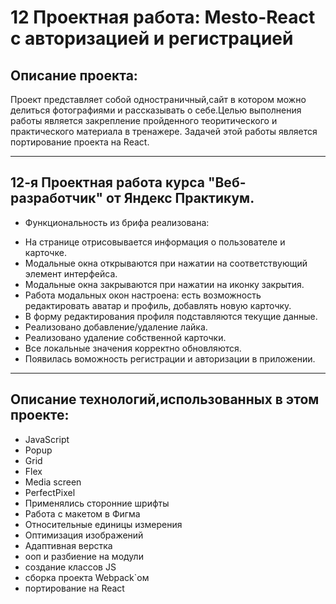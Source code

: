 # 12 Проектная работа: Mesto-React c авторизацией и регистрацией

## Описание проекта:

Проект представляет собой одностраничный,сайт в котором можно делиться фотографиями и рассказывать о себе.Целью выполнения работы является закрепление пройденного теоритического и практического материала в тренажере.
Задачей этой работы является портирование проекта на React.

---

## 12-я Проектная работа курса "Веб-разработчик" от Яндекс Практикум.

- Функциональность из брифа реализована:

* На странице отрисовывается информация о пользователе и карточке.
* Модальные окна открываются при нажатии на соответствующий элемент интерфейса.
* Модальные окна закрываются при нажатии на иконку закрытия.
* Работа модальных окон настроена: есть возможность редактировать аватар и профиль, добавлять новую
  карточку.
* В форму редактирования профиля подставляются текущие данные.
* Реализовано добавление/удаление лайка.
* Реализовано удаление собственной карточки.
* Все локальные значения корректно обновляются.
* Появилась воможность регистрации и авторизации в приложении.

---

## Описание технологий,использованных в этом проекте:

- JavaScript
- Popup
- Grid
- Flex
- Media screen
- PerfectPixel
- Применялись сторонние шрифты
- Работа с макетом в Фигма
- Относительные единицы измерения
- Оптимизация изображений
- Адаптивная верстка
- ооп и разбиение на модули
- создание классов JS
- сборка проекта Webpack`ом
- портирование на React
